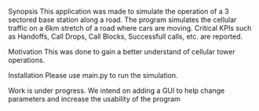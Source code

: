 Synopsis
This application was made to simulate the operation of a 3 sectored base station along a road. The program simulates the cellular traffic on a 6km stretch of a road where cars are moving. Critical KPIs such as Handoffs, Call Drops, Call Blocks, Successfull calls, etc. are reported.

Motivation
This was done to gain a better understand of cellular tower operations.

Installation
Please use main.py to run the simulation.

Work is under progress. We intend on adding a GUI to help change parameters and increase the usability of the program

